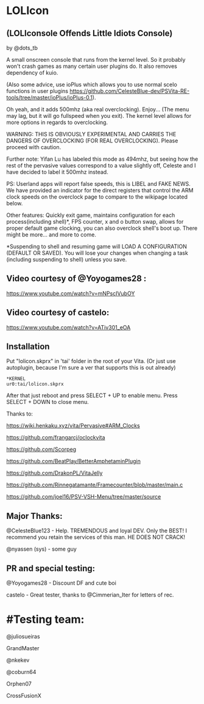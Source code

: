 # LOLIcon 
## (LOLIconsole Offends Little Idiots Console)

by @dots_tb

A  small onscreen console that runs from the kernel level. So it probably won't crash games as many certain user plugins do. It also removes dependency of kuio.

(Also some advice, use ioPlus which allows you to use normal sceIo functions in user plugins <https://github.com/CelesteBlue-dev/PSVita-RE-tools/tree/master/ioPlus/ioPlus-0.1>).

Oh yeah, and it adds 500mhz (aka real overclocking). Enjoy... (The menu may lag, but it will go fullspeed when you exit). The kernel level allows for more options in regards to overclocking. 

WARNING: THIS IS OBVIOUSLY EXPERIMENTAL AND CARRIES THE DANGERS OF OVERCLOCKING (FOR REAL OVERCLOCKING). Please proceed with caution.

Further note: Yifan Lu has labeled this mode as 494mhz, but seeing how the rest of the pervasive values correspond to a value slightly off, Celeste and I have decided to label it 500mhz instead.

PS: Userland apps will report false speeds, this is LIBEL and FAKE NEWS. We have provided an indicator for the direct registers that control the ARM clock speeds on the overclock page to compare to the wikipage located below.

Other features: Quickly exit game, maintains configuration for each process(including shell)*, FPS counter, x and o button swap, allows for proper default game clocking, you can also overclock shell's boot up. There might be more... and more to come.

*Suspending to shell and resuming game will LOAD A CONFIGURATION (DEFAULT OR SAVED). You will lose your changes when changing a task (including suspending to shell) unless you save.

## Video courtesy of @Yoyogames28 :

https://www.youtube.com/watch?v=mNPscIVubOY

## Video courtesy of castelo:

https://www.youtube.com/watch?v=ATiv301_eOA


Installation
--------------------------------------------------------------------------------

Put "lolicon.skprx" in 'tai' folder in the root of your Vita. (Or just use autoplugin, because I'm sure a ver that supports this is out already)

```text
*KERNEL
ur0:tai/lolicon.skprx
```

After that just reboot and press SELECT + UP to enable menu. Press SELECT + DOWN to close menu.

Thanks to: 

https://wiki.henkaku.xyz/vita/Pervasive#ARM_Clocks

https://github.com/frangarcj/oclockvita

https://github.com/Scorpeg

https://github.com/BeatPlay/BetterAmphetaminPlugin

https://github.com/DrakonPL/VitaJelly

https://github.com/Rinnegatamante/Framecounter/blob/master/main.c

https://github.com/joel16/PSV-VSH-Menu/tree/master/source

## Major Thanks:

@CelesteBlue123 - Help. TREMENDOUS and loyal DEV. Only the BEST! I recommend you retain the services of this man. HE DOES NOT CRACK!

@nyassen (sys) - some guy

## PR and special testing:

@Yoyogames28 - Discount DF and cute boi

castelo - Great tester, thanks to @Cimmerian_Iter for letters of rec. 

# #Testing team:

@juliosueiras

GrandMaster

@nkekev

@coburn64

Orphen07

CrossFusionX
